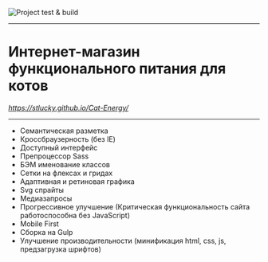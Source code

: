 ![Project test & build](https://github.com/stLucky/Cat-Energy/workflows/Project%20test%20&%20build/badge.svg)
***********************************************************************************************************************************************************************************
# Интернет-магазин функционального питания для котов
*https://stlucky.github.io/Cat-Energy/*
***********************************************************************************************************************************************************************************
* Семантическая разметка
* Кроссбраузерность (без IE)
* Доступный интерфейс
* Препроцессор Sass
* БЭМ именование классов
* Сетки на флексах и гридах
* Адаптивная и ретиновая графика
* Svg спрайты
* Медиазапросы
* Прогрессивное улучшение (Критическая функциональность сайта работоспособна без JavaScript)
* Mobile First
* Сборка на Gulp
* Улучшение производительности (минификация html, css, js, предзагрузка шрифтов)
